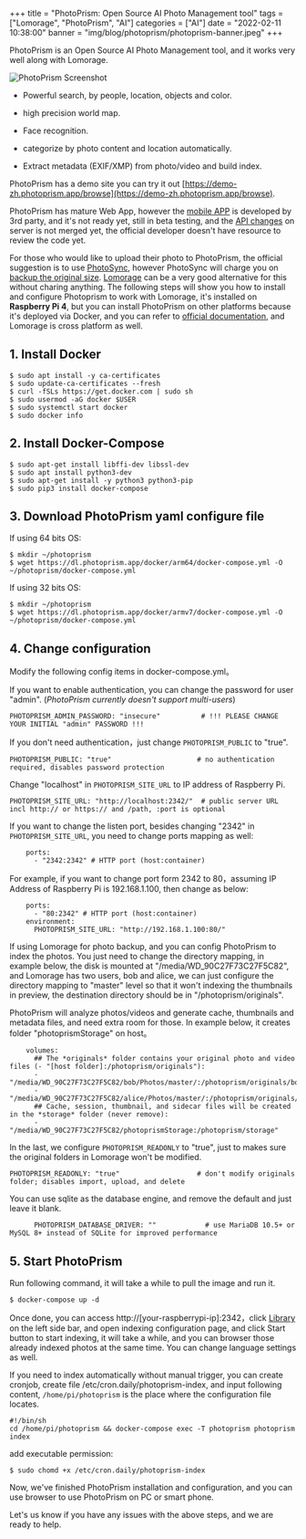 +++
title = "PhotoPrism: Open Source AI Photo Management tool"
tags = ["Lomorage", "PhotoPrism", "AI"]
categories = ["AI"]
date = "2022-02-11 10:38:00"
banner = "img/blog/photoprism/photoprism-banner.jpeg"
+++

PhotoPrism is an Open Source AI Photo Management tool, and it works very well along with Lomorage.

<!--more-->

![PhotoPrism Screenshot](https://camo.githubusercontent.com/5e03a87e47aad26ad7248b8b43eac6471fe96f7b655ac2e532697692753c3ff8/68747470733a2f2f646c2e70686f746f707269736d2e6170702f696d672f75692f6465736b746f702d3130303070782e6a7067)

- Powerful search, by people, location, objects and color.

- high precision world map.

- Face recognition.

- categorize by photo content and location automatically.

- Extract metadata (EXIF/XMP) from photo/video and build index.

PhotoPrism has a demo site you can try it out [https://demo-zh.photoprism.app/browse](https://demo-zh.photoprism.app/browse).

PhotoPrism has mature Web App, however the [mobile APP](https://github.com/thielepaul/photoprism-mobile) is developed by 3rd party, and it's not ready yet, still in beta testing, and the [API changes]((https://github.com/photoprism/photoprism/pull/995)) on server is not merged yet, the official developer doesn't have resource to review the code yet.

For those who would like to upload their photo to PhotoPrism, the official suggestion is to use [PhotoSync](https://www.photosync-app.com/home.html), however PhotoSync will charge you on [backup the original size](https://www.photosync-app.com/support/ios/answers/what-is-the-difference-between-photosync-pro-and-premium.html). [Lomorage](https://lomorage.com) can be a very good alternative for this without charing anything. The following steps will show you how to install and configure Photoprism to work with Lomorage, it's installed on **Raspberry Pi 4**, but you can install PhotoPrism on other platforms because it's deployed via Docker, and you can refer to [official documentation](https://docs.photoprism.app/getting-started/docker-compose/), and Lomorage is cross platform as well.

## 1. Install Docker

```
$ sudo apt install -y ca-certificates
$ sudo update-ca-certificates --fresh
$ curl -fSLs https://get.docker.com | sudo sh
$ sudo usermod -aG docker $USER
$ sudo systemctl start docker
$ sudo docker info
```

## 2. Install Docker-Compose

```
$ sudo apt-get install libffi-dev libssl-dev
$ sudo apt install python3-dev
$ sudo apt-get install -y python3 python3-pip
$ sudo pip3 install docker-compose
```

## 3. Download PhotoPrism yaml configure file

If using 64 bits OS:

```
$ mkdir ~/photoprism
$ wget https://dl.photoprism.app/docker/arm64/docker-compose.yml -O ~/photoprism/docker-compose.yml
```

If using 32 bits OS:

```
$ mkdir ~/photoprism
$ wget https://dl.photoprism.app/docker/armv7/docker-compose.yml -O ~/photoprism/docker-compose.yml
```

## 4. Change configuration

Modify the following config items in docker-compose.yml。

If you want to enable authentication, you can change the password for user "admin". (*PhotoPrism currently doesn't support multi-users*)

```
PHOTOPRISM_ADMIN_PASSWORD: "insecure"          # !!! PLEASE CHANGE YOUR INITIAL "admin" PASSWORD !!!
```

If you don't need authentication，just change `PHOTOPRISM_PUBLIC` to "true".

```
PHOTOPRISM_PUBLIC: "true"                     # no authentication required, disables password protection
```

Change "localhost" in `PHOTOPRISM_SITE_URL` to IP address of Raspberry Pi.

```
PHOTOPRISM_SITE_URL: "http://localhost:2342/"  # public server URL incl http:// or https:// and /path, :port is optional
```

If you want to change the listen port, besides changing "2342" in `PHOTOPRISM_SITE_URL`, you need to change ports mapping as well:

```
    ports:
      - "2342:2342" # HTTP port (host:container)
```

For example, if you want to change port form 2342 to 80，assuming IP Address of Raspberry Pi is 192.168.1.100, then change as below:

```
    ports:
      - "80:2342" # HTTP port (host:container)
    environment:
      PHOTOPRISM_SITE_URL: "http://192.168.1.100:80/"
```

If using Lomorage for photo backup, and you can config PhotoPrism to index the photos. You just need to change the directory mapping, in example below, the disk is mounted at "/media/WD_90C27F73C27F5C82", and Lomorage has two users, bob and alice, we can just configure the directory mapping to "master" level so that it won't indexing the thumbnails in preview, the destination directory should be in "/photoprism/originals".

PhotoPrism will analyze photos/videos and generate cache, thumbnails and metadata files, and need extra room for those. In example below, it creates folder "photoprismStorage" on host。

```
    volumes:
      ## The *originals* folder contains your original photo and video files (- "[host folder]:/photoprism/originals"):
      - "/media/WD_90C27F73C27F5C82/bob/Photos/master/:/photoprism/originals/bob"
      - "/media/WD_90C27F73C27F5C82/alice/Photos/master/:/photoprism/originals/alice"
      ## Cache, session, thumbnail, and sidecar files will be created in the *storage* folder (never remove):
      - "/media/WD_90C27F73C27F5C82/photoprismStorage:/photoprism/storage"
```

In the last, we configure `PHOTOPRISM_READONLY` to "true", just to makes sure the original folders in Lomorage won't be modified.

```
PHOTOPRISM_READONLY: "true"                   # don't modify originals folder; disables import, upload, and delete
```

You can use sqlite as the database engine, and remove the default and just leave it blank.

```
      PHOTOPRISM_DATABASE_DRIVER: ""            # use MariaDB 10.5+ or MySQL 8+ instead of SQLite for improved performance
```

## 5. Start PhotoPrism

Run following command, it will take a while to pull the image and run it.

```
$ docker-compose up -d
```

Once done, you can access http://[your-raspberrypi-ip]:2342，click [Library](https://demo.photoprism.app/library) on the left side bar, and open indexing configuration page, and click Start button to start indexing, it will take a while, and you can browser those already indexed photos at the same time. You can change language settings as well.

If you need to index automatically without manual trigger, you can create cronjob, create file /etc/cron.daily/photoprism-index, and input following content, `/home/pi/photoprism` is the place where the configuration file locates.

```
#!/bin/sh
cd /home/pi/photoprism && docker-compose exec -T photoprism photoprism index
```

add executable permission:

```
$ sudo chomd +x /etc/cron.daily/photoprism-index
```

Now, we've finished PhotoPrism installation and configuration, and you can use browser to use PhotoPrism on PC or smart phone.

Let's us know if you have any issues with the above steps, and we are ready to help.
